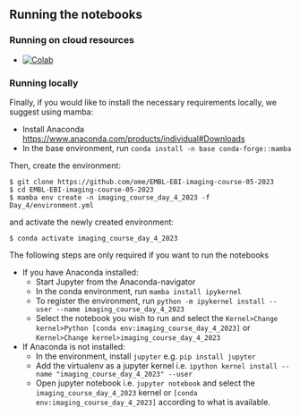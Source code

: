 ## Running the notebooks

### Running on cloud resources
* [![Colab](https://colab.research.google.com/assets/colab-badge.svg)](https://colab.research.google.com/github/ome/EMBL-EBI-imaging-course-05-2023/)


### Running locally

Finally, if you would like to install the necessary requirements locally,
we suggest using mamba:

* Install Anaconda https://www.anaconda.com/products/individual#Downloads
* In the base environment, run ``conda install -n base conda-forge::mamba``

Then, create the environment:

    $ git clone https://github.com/ome/EMBL-EBI-imaging-course-05-2023
    $ cd EMBL-EBI-imaging-course-05-2023
    $ mamba env create -n imaging_course_day_4_2023 -f Day_4/environment.yml

and activate the newly created environment:

    $ conda activate imaging_course_day_4_2023

The following steps are only required if you want to run the notebooks

* If you have Anaconda installed:
  * Start Jupyter from the Anaconda-navigator
  * In the conda environment, run ``mamba install ipykernel``
  * To register the environment, run ``python -m ipykernel install --user --name imaging_course_day_4_2023``
  * Select the notebook you wish to run and select the ``Kernel>Change kernel>Python [conda env:imaging_course_day_4_2023]`` or ``Kernel>Change kernel>imaging_course_day_4_2023``
* If Anaconda is not installed:
  * In the environment, install ``jupyter`` e.g. ``pip install jupyter``
  * Add the virtualenv as a jupyter kernel i.e. ``ipython kernel install --name "imaging_course_day_4_2023" --user``
  * Open jupyter notebook i.e. ``jupyter notebook`` and select the ``imaging_course_day_4_2023`` kernel or ``[conda env:imaging_course_day_4_2023]`` according to what is available.
